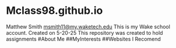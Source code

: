 # Mclass98.github.io

Matthew Smith 
msmith11@my.waketech.edu
This is my Wake school account. Created on 5-20-25
This repository was created to hold assignments
#About Me
##MyInterests
##Websites I Recomend